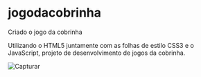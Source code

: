 # jogodacobrinha
Criado o jogo da cobrinha

Utilizando o HTML5 juntamente com as folhas de estilo CSS3 e o JavaScript, projeto de desenvolvimento de jogos da cobrinha.

![Capturar](https://user-images.githubusercontent.com/27660298/174857890-acb4eacd-361d-405e-859b-0ef587eb1b9f.PNG)
